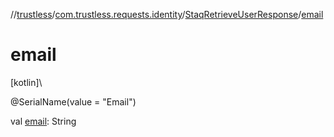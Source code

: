//[trustless](../../../index.md)/[com.trustless.requests.identity](../index.md)/[StaqRetrieveUserResponse](index.md)/[email](email.md)

# email

[kotlin]\

@SerialName(value = &quot;Email&quot;)

val [email](email.md): String
